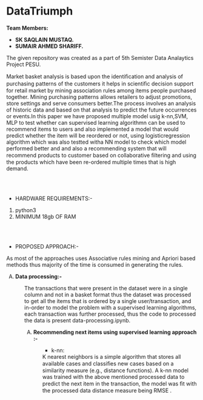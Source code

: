 # DataTriumph

<b>Team Members:</b> 
<ul>
<li><b>SK SAQLAIN MUSTAQ.</b></li>
<li><b>SUMAIR AHMED SHARIFF.</b></li>
</ul>
The given repository was created as a part of 5th Semister Data Analaytics Project PESU.


Market basket analysis is based upon the identiﬁcation and analysis of purchasing patterns of the customers it helps in scientiﬁc decision support for retail market by mining association rules among items people purchased together. Mining purchasing patterns allows retailers to adjust promotions, store settings and serve consumers better.The process involves an analysis of historic data and based on that analysis to predict the future occurrences or events.In this paper we have proposed multiple model usig k-nn,SVM, MLP to test whether can supervised learning algorithmn can be used to recommend items to users and also implemented a model that would predict whether the item will be reordered or not, using logisticregression algorithm which was also testted witha NN model to check which model performed better and and also a recommending system that will recommend products to customer based on collaborative ﬁltering and using the products which have been re-ordered multiple times that is high demand. 

<br/>
<br/>
<ul><li>HARDWARE REQUIREMENTS:-</li></ul>
<ul><li type=1>python3</li><li type=1>MINIMUM 18gb OF RAM</li></ul>
<br/>
<br/>
<ul><li>PROPOSED APPROACH:-</li></ul>
As most of the approaches uses Associative rules mining and Apriori based methods thus majority of the time is consumed in generating the rules.

<ul><li type='A'><b>Data processing:-</b></li><ul> 
The transactions that were present in the dataset were in a single column and not in a basket format thus the dataset was processed to get all the items that is ordered by a single user/transaction, and in-order to model the problem with a supervised learning algorithms, each transaction was further processed, thus the code to processed the data is present data-processing.ipynb. 
 
<ul><li type='A'><b>Recommending next items using supervised learning approach :-</b></li><ul>
 <ul><li> k-nn:</li></ul>K nearest neighbors is a simple algorithm that stores all available cases and classiﬁes new cases based on a similarity measure (e.g., distance functions). A k-nn model was trained with the above mentioned processed data to predict the next item in the transaction, the model was ﬁt with the processed data distance measure being RMSE .
  
